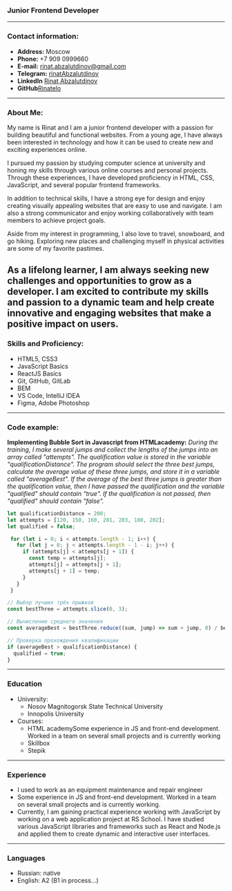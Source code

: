 ### Junior Frontend Developer

  ---

  ### Contact information:
  * **Address:** Moscow
  * **Phone:** +7 909 0999660
  * **E-mail:** rinat.abzalutdinov@gmail.com
  * **Telegram:** [rinatAbzalutdinov](https://t.me/rinatAbzalutdinov)
  * **LinkedIn** [Rinat Abzalutdinov](https://www.linkedin.com/in/rinat-abzalutdinov-82a883239/)
  * **GitHub**[Rinatelo](https://github.com/Rinatelo)

  ---

  ### About Me:
  My name is Rinat and I am a junior frontend developer with a passion for building beautiful and functional websites. From a young age, I have always been interested in technology and how it can be used to create new and exciting experiences online.

  I pursued my passion by studying computer science at university and honing my skills through various online courses and personal projects. Through these experiences, I have developed proficiency in HTML, CSS, JavaScript, and several popular frontend frameworks.

  In addition to technical skills, I have a strong eye for design and enjoy creating visually appealing websites that are easy to use and navigate. I am also a strong communicator and enjoy working collaboratively with team members to achieve project goals.

  Aside from my interest in programming, I also love to travel, snowboard, and go hiking. Exploring new places and challenging myself in physical activities are some of my favorite pastimes.

  As a lifelong learner, I am always seeking new challenges and opportunities to grow as a developer. I am excited to contribute my skills and passion to a dynamic team and help create innovative and engaging websites that make a positive impact on users.
  ---

  ### Skills and Proficiency:
  * HTML5, CSS3
  * JavaScript Basics
  * ReactJS Basics
  * Git, GitHub, GitLab
  * BEM
  * VS Code, IntelliJ IDEA
  * Figma, Adobe Photoshop

  ---

  ### Code example:
  **Implementing Bubble Sort in Javascript from HTMLacademy:**
  _During the training, I make several jumps and collect the lengths of the jumps into an array called "attempts".
  The qualification value is stored in the variable "qualificationDistance".
  The program should select the three best jumps, calculate the average value of these three jumps, and store it in a variable called "averageBest".
  If the average of the best three jumps is greater than the qualification value, then I have passed the qualification and the variable "qualified" should contain "true". If the qualification is not passed, then "qualified" should contain "false"._

  ```javascript
  let qualificationDistance = 200;
  let attempts = [120, 150, 160, 201, 203, 180, 202];
  let qualified = false;

   for (let i = 0; i < attempts.length - 1; i++) {
     for (let j = 0; j < attempts.length - 1 - i; j++) {
       if (attempts[j] < attempts[j + 1]) {
         const temp = attempts[j];
         attempts[j] = attempts[j + 1];
         attempts[j + 1] = temp;
       }
     }
   }

  // Выбор лучших трёх прыжков
  const bestThree = attempts.slice(0, 3);

  // Вычисление среднего значения
  const averageBest = bestThree.reduce((sum, jump) => sum + jump, 0) / bestThree.length;

  // Проверка прохождения квалификации
  if (averageBest > qualificationDistance) {
    qualified = true;
  }
  ```

  ---

  ### Education
  * University: 
      * Nosov Magnitogorsk State Technical University
      * Innopolis University
  * Courses: 
      * HTML academySome experience in JS and front-end development. Worked in a team on several small projects and is currently working
      * Skillbox
      * Stepik

  ---

  ### Experience
  * I used to work as an equipment maintenance and repair engineer
  * Some experience in JS and front-end development. Worked in a team on several small projects and is currently working.
  * Currently, I am gaining practical experience working with JavaScript by working on a web application project at RS School. I have studied various JavaScript libraries and frameworks such as React and Node.js and applied them to create dynamic and interactive user interfaces.

  ---

  ### Languages
  * Russian: native
  * English: A2 (B1 in process…)
